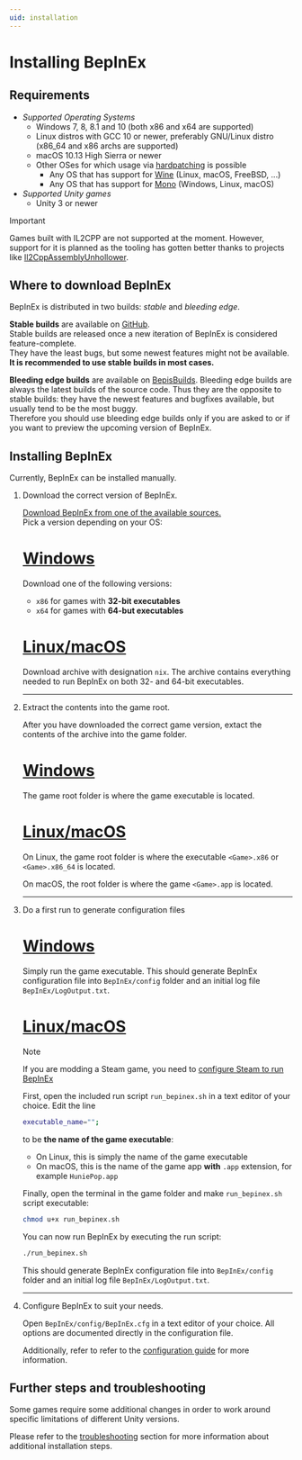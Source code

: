 ```yaml
---
uid: installation
---
```


# Installing BepInEx

## Requirements

* *Supported Operating Systems*
    - Windows 7, 8, 8.1 and 10 (both x86 and x64 are supported)
    - Linux distros with GCC 10 or newer, preferably GNU/Linux distro (x86_64 and x86 archs are supported)
    - macOS 10.13 High Sierra or newer
    - Other OSes for which usage via [hardpatching](hardpatching.md) is possible
      - Any OS that has support for [Wine](https://www.winehq.org/) (Linux, macOS, FreeBSD, ...)
      - Any OS that has support for [Mono](https://www.mono-project.com/) (Windows, Linux, macOS)
* *Supported Unity games*
    - Unity 3 or newer

> [!IMPORTANT]
> Games built with IL2CPP are not supported at the moment.
> However, support for it is planned as the tooling has gotten better thanks to projects like [Il2CppAssemblyUnhollower](https://github.com/knah/Il2CppAssemblyUnhollower).  

## Where to download BepInEx

BepInEx is distributed in two builds: *stable* and *bleeding edge*.

**Stable builds** are available on [GitHub](https://github.com/BepInEx/BepInEx/releases).  
Stable builds are released once a new iteration of BepInEx is considered feature-complete.  
They have the least bugs, but some newest features might not be available.  
**It is recommended to use stable builds in most cases.**

**Bleeding edge builds** are available on [BepisBuilds](https://builds.bepis.io/projects/bepinex_be).
Bleeding edge builds are always the latest builds of the source code. Thus they are the opposite to stable builds: they have the newest features and bugfixes available, but usually tend to be the most buggy.  
Therefore you should use bleeding edge builds only if you are asked to or if you want to preview the upcoming version of BepInEx.


## Installing BepInEx

Currently, BepInEx can be installed manually.

1. Download the correct version of BepInEx.

    [Download BepInEx from one of the available sources.](#where-to-download-bepinex)  
    Pick a version depending on your OS:
    # [Windows](#tab/tabid-win)
    Download one of the following versions:
    * `x86` for games with **32-bit executables**
    * `x64` for games with **64-but executables**

    # [Linux/macOS](#tab/tabid-nix)
    Download archive with designation `nix`. The archive contains everything needed
    to run BepInEx on both 32- and 64-bit executables.
    ***

2. Extract the contents into the game root.

    After you have downloaded the correct game version, extact the contents of 
    the archive into the game folder.
    # [Windows](#tab/tabid-win)
    The game root folder is where the game executable is located.

    # [Linux/macOS](#tab/tabid-nix)
    On Linux, the game root folder is where the executable `<Game>.x86` or 
    `<Game>.x86_64` is located.

    On macOS, the root folder is where the game `<Game>.app` is located.
    ***

3. Do a first run to generate configuration files

    # [Windows](#tab/tabid-win)
    Simply run the game executable. This should generate BepInEx configuration 
    file into `BepInEx/config` folder and an initial log file `BepInEx/LogOutput.txt`.

    # [Linux/macOS](#tab/tabid-nix)
    > [!NOTE]
    > If you are modding a Steam game, you need to [configure Steam to run BepInEx](<xref:steam_interop>)
    
    First, open the included run script `run_bepinex.sh` in a text editor of 
    your choice. Edit the line
    ```sh
    executable_name="";
    ```
    to be **the name of the game executable**:
    
    * On Linux, this is simply the name of the game executable
    * On macOS, this is the name of the game app **with** `.app` extension, for example `HuniePop.app`

    Finally, open the terminal in the game folder and make `run_bepinex.sh` script 
    executable:
    ```bash
    chmod u+x run_bepinex.sh
    ```

    You can now run BepInEx by executing the run script:
    ```bash
    ./run_bepinex.sh
    ```
    This should generate BepInEx configuration 
    file into `BepInEx/config` folder and an initial log file `BepInEx/LogOutput.txt`.
    ***
    
4. Configure BepInEx to suit your needs. 

   Open `BepInEx/config/BepInEx.cfg` in a text editor of your choice. 
   All options are documented directly in the configuration file.

   Additionally, refer to refer to the [configuration guide](<xref:configuration>) for more information.

## Further steps and troubleshooting

Some games require some additional changes in order to work around specific 
limitations of different Unity versions. 

Please refer to the 
[troubleshooting](<xref:troubleshooting>) section for more information about 
additional installation steps.